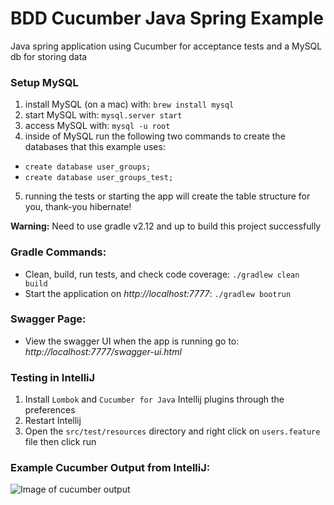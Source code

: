 # BDD Cucumber Java Spring Example
Java spring application using Cucumber for acceptance tests and a MySQL db for storing data

### Setup MySQL
1) install MySQL (on a mac) with: `brew install mysql`
2) start MySQL with: `mysql.server start`
3) access MySQL with: `mysql -u root`
4) inside of MySQL run the following two commands to create the databases that this example uses:
- `create database user_groups;`
- `create database user_groups_test;`
5) running the tests or starting the app will create the table structure for you, thank-you hibernate!

**Warning:** Need to use gradle v2.12 and up to build this project successfully

### Gradle Commands:
- Clean, build, run tests, and check code coverage: `./gradlew clean build`
- Start the application on *http://localhost:7777*: `./gradlew bootrun`

### Swagger Page:
- View the swagger UI when the app is running go to: *http://localhost:7777/swagger-ui.html*

### Testing in IntelliJ
1) Install `Lombok` and `Cucumber for Java` Intellij plugins through the preferences
2) Restart Intellij
3) Open the `src/test/resources` directory and right click on `users.feature` file then click run

### Example Cucumber Output from IntelliJ:
![Image of cucumber output](https://github.com/franklsm1/UserGroupsAPI/blob/master/public/CucumberOutput.png)
